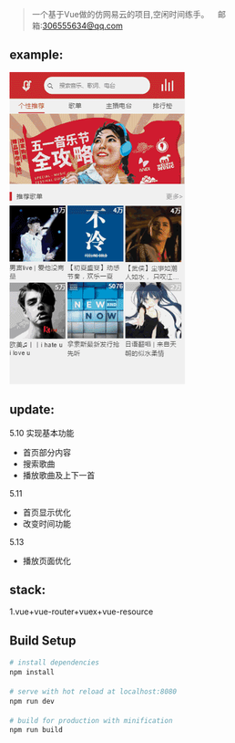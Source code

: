 > 一个基于Vue做的仿网易云的项目,空闲时间练手。
    邮箱:306555634@qq.com

## example:  
![example](https://github.com/Alwayszou/z_wy_music/blob/master/static/img/example2.gif)

## update:
5.10 实现基本功能
- 首页部分内容
- 搜索歌曲
- 播放歌曲及上下一首

5.11
- 首页显示优化
- 改变时间功能

5.13
- 播放页面优化

## stack:
1.vue+vue-router+vuex+vue-resource

## Build Setup

``` bash
# install dependencies
npm install

# serve with hot reload at localhost:8080
npm run dev

# build for production with minification
npm run build

